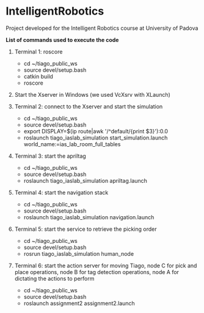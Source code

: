 # IntelligentRobotics
Project developed for the Intelligent Robotics course at University of Padova

**List of commands used to execute the code**

1. Terminal 1: roscore
   * cd ~/tiago_public_ws
   * source devel/setup.bash
   * catkin build
   * roscore

2. Start the Xserver in Windows (we used VcXsrv with XLaunch)

3. Terminal 2: connect to the Xserver and start the simulation
   * cd ~/tiago_public_ws
   * source devel/setup.bash
   * export DISPLAY=$(ip route|awk '/^default/{print $3}'):0.0
   * roslaunch tiago_iaslab_simulation start_simulation.launch world_name:=ias_lab_room_full_tables

4. Terminal 3: start the apriltag
   * cd ~/tiago_public_ws
   * source devel/setup.bash
   * roslaunch tiago_iaslab_simulation apriltag.launch

5. Terminal 4: start the navigation stack
   * cd ~/tiago_public_ws
   * source devel/setup.bash
   * roslaunch tiago_iaslab_simulation navigation.launch

6. Terminal 5: start the service to retrieve the picking order
   * cd ~/tiago_public_ws
   * source devel/setup.bash
   * rosrun tiago_iaslab_simulation human_node

7. Terminal 6: start the action server for moving Tiago,
   node C for pick and place operations, 
   node B for tag detection operations,
   node A for dictating the actions to perform
   * cd ~/tiago_public_ws
   * source devel/setup.bash
   * roslaunch assignment2 assignment2.launch

